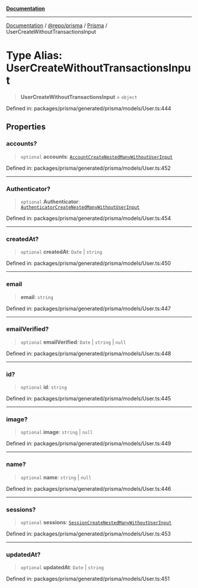 [**Documentation**](../../../../../README.md)

***

[Documentation](../../../../../README.md) / [@repo/prisma](../../../README.md) / [Prisma](../README.md) / UserCreateWithoutTransactionsInput

# Type Alias: UserCreateWithoutTransactionsInput

> **UserCreateWithoutTransactionsInput** = `object`

Defined in: packages/prisma/generated/prisma/models/User.ts:444

## Properties

### accounts?

> `optional` **accounts**: [`AccountCreateNestedManyWithoutUserInput`](AccountCreateNestedManyWithoutUserInput.md)

Defined in: packages/prisma/generated/prisma/models/User.ts:452

***

### Authenticator?

> `optional` **Authenticator**: [`AuthenticatorCreateNestedManyWithoutUserInput`](AuthenticatorCreateNestedManyWithoutUserInput.md)

Defined in: packages/prisma/generated/prisma/models/User.ts:454

***

### createdAt?

> `optional` **createdAt**: `Date` \| `string`

Defined in: packages/prisma/generated/prisma/models/User.ts:450

***

### email

> **email**: `string`

Defined in: packages/prisma/generated/prisma/models/User.ts:447

***

### emailVerified?

> `optional` **emailVerified**: `Date` \| `string` \| `null`

Defined in: packages/prisma/generated/prisma/models/User.ts:448

***

### id?

> `optional` **id**: `string`

Defined in: packages/prisma/generated/prisma/models/User.ts:445

***

### image?

> `optional` **image**: `string` \| `null`

Defined in: packages/prisma/generated/prisma/models/User.ts:449

***

### name?

> `optional` **name**: `string` \| `null`

Defined in: packages/prisma/generated/prisma/models/User.ts:446

***

### sessions?

> `optional` **sessions**: [`SessionCreateNestedManyWithoutUserInput`](SessionCreateNestedManyWithoutUserInput.md)

Defined in: packages/prisma/generated/prisma/models/User.ts:453

***

### updatedAt?

> `optional` **updatedAt**: `Date` \| `string`

Defined in: packages/prisma/generated/prisma/models/User.ts:451
